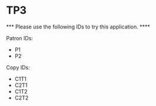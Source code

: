 # TP3

*** Please use the following IDs to try this application. ****

Patron IDs:
  -  P1
  -  P2

Copy IDs:
  -  C1T1
  -  C2T1
  -  C1T2
  -  C2T2
